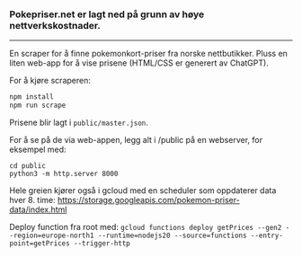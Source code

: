 ### Pokepriser.net er lagt ned på grunn av høye nettverkskostnader.

---

En scraper for å finne pokemonkort-priser fra norske nettbutikker.
Pluss en liten web-app for å vise prisene (HTML/CSS er generert av ChatGPT).

For å kjøre scraperen:

```js
npm install
npm run scrape
```

Prisene blir lagt i `public/master.json`. 

For å se på de via web-appen, legg alt i /public på en webserver, for eksempel med:
```
cd public
python3 -m http.server 8000  
```

Hele greien kjører også i gcloud med en scheduler som oppdaterer data hver 8. time: https://storage.googleapis.com/pokemon-priser-data/index.html

Deploy function fra root med: `gcloud functions deploy getPrices --gen2 --region=europe-north1 --runtime=nodejs20 --source=functions --entry-point=getPrices --trigger-http`
